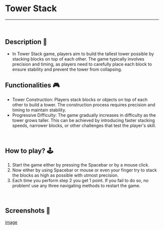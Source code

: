 # **Tower Stack**

---

<br>

## **Description 📃** 
- In Tower Stack game, players aim to build the tallest tower possible by stacking blocks on top of each other. The game typically involves precision and timing, as players need to carefully place each block to ensure stability and prevent the tower from collapsing.

## **Functionalities 🎮** 
- Tower Construction: Players stack blocks or objects on top of each other to build a tower. The construction process requires precision and timing to maintain stability.
- Progressive Difficulty: The game gradually increases in difficulty as the tower grows taller. This can be achieved by introducing faster stacking speeds, narrower blocks, or other challenges that test the player's skill.
<br>

## **How to play? 🕹️**
1. Start the game either by pressing the Spacebar or by a mouse click.
2. Now either by using Spacebar or mouse or even your finger try to stack the blocks as high as possible with utmost precision.
3. Each time you perform step 2 you get 1 point. If you fail to do so, no problem! use any three navigating methods to restart the game. 

<br>

## **Screenshots 📸**
[image](../../assets/images/Tower_Stack.png)



<br>



